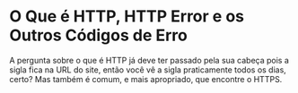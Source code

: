 # O Que é HTTP, HTTP Error e os Outros Códigos de Erro

A pergunta sobre o que é HTTP já deve ter passado pela sua cabeça pois a sigla fica na URL do site, então você vê a sigla praticamente todos os dias, certo? Mas também é comum, e mais apropriado, que encontre o HTTPS.
